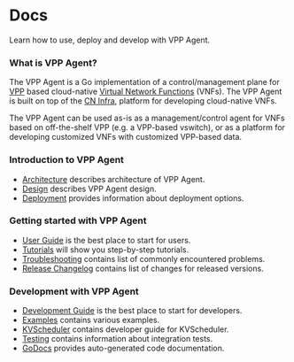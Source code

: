 # Docs

Learn how to use, deploy and develop with VPP Agent.

### What is VPP Agent?

The VPP Agent is a Go implementation of a control/management plane for
[VPP][fdio-vpp] based cloud-native [Virtual Network Functions][vnf] (VNFs). The VPP
Agent is built on top of the [CN Infra][cn-infra], platform for developing 
cloud-native VNFs.

The VPP Agent can be used as-is as a management/control agent for VNFs 
based on off-the-shelf VPP (e.g. a VPP-based vswitch), or as a
platform for developing customized VNFs with customized VPP-based data.

### Introduction to VPP Agent
- [Architecture](Architecture.md) describes architecture of VPP Agent.
- [Design](Design.md) describes VPP Agent design.
- [Deployment](Deployment.md) provides information about deployment options.
  
### Getting started with VPP Agent
- [User Guide](https://github.com/ligato/vpp-agent/wiki/user-guide) is the best place to start for users.
- [Tutorials](tutorials/README.md) will show you step-by-step tutorials.
- [Troubleshooting](https://github.com/ligato/vpp-agent/wiki/FAQ) contains list of commonly encountered problems.
- [Release Changelog](https://github.com/ligato/vpp-agent/blob/master/CHANGELOG.md) contains list of changes for released versions.

### Development with VPP Agent
- [Development Guide](https://github.com/ligato/vpp-agent/wiki/development-guide) is the best place to start for developers.
- [Examples](https://github.com/ligato/vpp-agent/blob/master/examples/README.md) contains various examples.
- [KVScheduler](kvscheduler/README.md) contains developer guide for KVScheduler.
- [Testing](https://github.com/ligato/vpp-agent/wiki/testing/Testing) contains information about integration tests.
- [GoDocs](https://godoc.org/github.com/ligato/vpp-agent) provides auto-generated code documentation.

[fdio-vpp]: https://fd.io/technology/#vpp
[vnf]: https://github.com/ligato/cn-infra/blob/master/docs/readmes/cn_virtual_function.md
[cn-infra]: https://github.com/ligato/cn-infra
